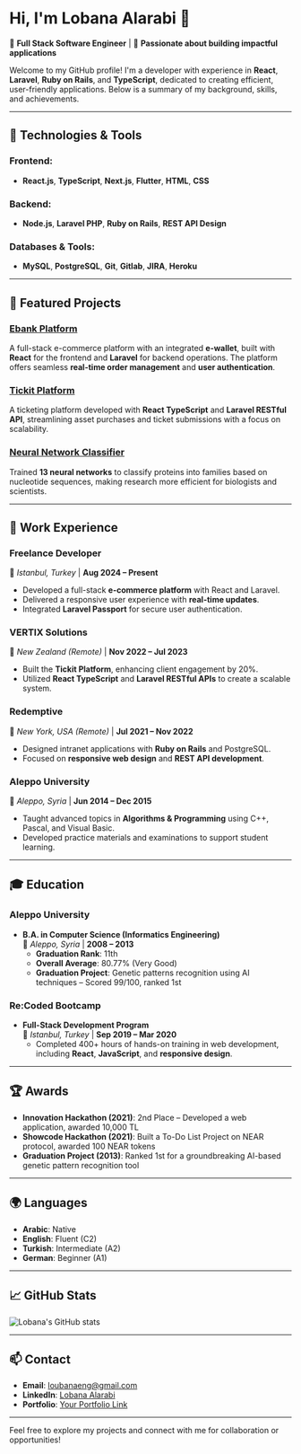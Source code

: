 # Hi, I'm Lobana Alarabi 👋  
🌟 **Full Stack Software Engineer** | 🚀 **Passionate about building impactful applications**  

Welcome to my GitHub profile! I'm a developer with experience in **React**, **Laravel**, **Ruby on Rails**, and **TypeScript**, dedicated to creating efficient, user-friendly applications. Below is a summary of my background, skills, and achievements.

---

## 🔧 Technologies & Tools
### Frontend:
- **React.js**, **TypeScript**, **Next.js**, **Flutter**, **HTML**, **CSS**

### Backend:
- **Node.js**, **Laravel PHP**, **Ruby on Rails**, **REST API Design**

### Databases & Tools:
- **MySQL**, **PostgreSQL**, **Git**, **Gitlab**, **JIRA**, **Heroku**

---


## 📌 Featured Projects
### **[Ebank Platform](https://github.com/your-repo-link)**  
A full-stack e-commerce platform with an integrated **e-wallet**, built with **React** for the frontend and **Laravel** for backend operations. The platform offers seamless **real-time order management** and **user authentication**.

### **[Tickit Platform](https://github.com/your-repo-link)**  
A ticketing platform developed with **React TypeScript** and **Laravel RESTful API**, streamlining asset purchases and ticket submissions with a focus on scalability.

### **[Neural Network Classifier](https://github.com/your-repo-link)**  
Trained **13 neural networks** to classify proteins into families based on nucleotide sequences, making research more efficient for biologists and scientists.

---

## 💼 Work Experience
### **Freelance Developer**  
📍 *Istanbul, Turkey* | **Aug 2024 – Present**  
- Developed a full-stack **e-commerce platform** with React and Laravel.  
- Delivered a responsive user experience with **real-time updates**.  
- Integrated **Laravel Passport** for secure user authentication.

### **VERTIX Solutions**  
📍 *New Zealand (Remote)* | **Nov 2022 – Jul 2023**  
- Built the **Tickit Platform**, enhancing client engagement by 20%.  
- Utilized **React TypeScript** and **Laravel RESTful APIs** to create a scalable system.  

### **Redemptive**  
📍 *New York, USA (Remote)* | **Jul 2021 – Nov 2022**  
- Designed intranet applications with **Ruby on Rails** and PostgreSQL.  
- Focused on **responsive web design** and **REST API development**.  

### **Aleppo University**  
📍 *Aleppo, Syria* | **Jun 2014 – Dec 2015**  
- Taught advanced topics in **Algorithms & Programming** using C++, Pascal, and Visual Basic.  
- Developed practice materials and examinations to support student learning.

---

## 🎓 Education
### **Aleppo University**  
- **B.A. in Computer Science (Informatics Engineering)**  
  📍 *Aleppo, Syria* | **2008 – 2013**  
  - **Graduation Rank**: 11th  
  - **Overall Average**: 80.77% (Very Good)  
  - **Graduation Project**: Genetic patterns recognition using AI techniques – Scored 99/100, ranked 1st  

### **Re:Coded Bootcamp**  
- **Full-Stack Development Program**  
  📍 *Istanbul, Turkey* | **Sep 2019 – Mar 2020**  
  - Completed 400+ hours of hands-on training in web development, including **React**, **JavaScript**, and **responsive design**.

---

## 🏆 Awards
- **Innovation Hackathon (2021)**: 2nd Place – Developed a web application, awarded 10,000 TL  
- **Showcode Hackathon (2021)**: Built a To-Do List Project on NEAR protocol, awarded 100 NEAR tokens  
- **Graduation Project (2013)**: Ranked 1st for a groundbreaking AI-based genetic pattern recognition tool  

---

## 🌍 Languages
- **Arabic**: Native  
- **English**: Fluent (C2)  
- **Turkish**: Intermediate (A2)  
- **German**: Beginner (A1)  

---

## 📈 GitHub Stats  
![Lobana's GitHub stats](https://github-readme-stats.vercel.app/api?username=LobanaAlarabi&show_icons=true&theme=radical)

---

## 📫 Contact
- **Email**: [loubanaeng@gmail.com](mailto:loubanaeng@gmail.com)  
- **LinkedIn**: [Lobana Alarabi](https://www.linkedin.com/in/lobana-alarabi-38470b199)  
- **Portfolio**: [Your Portfolio Link](https://lobana-sky.github.io/lobanaalarabi/)  

---

Feel free to explore my projects and connect with me for collaboration or opportunities!
